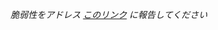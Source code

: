 <i><p align="center">脆弱性をアドレス <a href="https://github.com/chloethesis/defenderagain/issues">このリンク</a> に報告してください</p></i>
